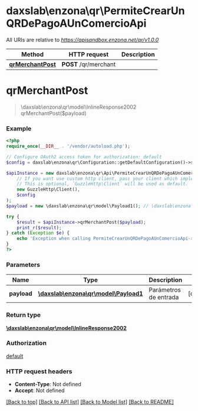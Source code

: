 # daxslab\enzona\qr\PermiteCrearUnQRDePagoAUnComercioApi

All URIs are relative to *https://apisandbox.enzona.net/qr/v1.0.0*

Method | HTTP request | Description
------------- | ------------- | -------------
[**qrMerchantPost**](PermiteCrearUnQRDePagoAUnComercioApi.md#qrMerchantPost) | **POST** /qr/merchant | 


# **qrMerchantPost**
> \daxslab\enzona\qr\model\InlineResponse2002 qrMerchantPost($payload)



### Example
```php
<?php
require_once(__DIR__ . '/vendor/autoload.php');

// Configure OAuth2 access token for authorization: default
$config = daxslab\enzona\qr\Configuration::getDefaultConfiguration()->setAccessToken('YOUR_ACCESS_TOKEN');

$apiInstance = new daxslab\enzona\qr\Api\PermiteCrearUnQRDePagoAUnComercioApi(
    // If you want use custom http client, pass your client which implements `GuzzleHttp\ClientInterface`.
    // This is optional, `GuzzleHttp\Client` will be used as default.
    new GuzzleHttp\Client(),
    $config
);
$payload = new \daxslab\enzona\qr\model\Payload1(); // \daxslab\enzona\qr\model\Payload1 | Parámetros de entrada

try {
    $result = $apiInstance->qrMerchantPost($payload);
    print_r($result);
} catch (Exception $e) {
    echo 'Exception when calling PermiteCrearUnQRDePagoAUnComercioApi->qrMerchantPost: ', $e->getMessage(), PHP_EOL;
}
?>
```

### Parameters

Name | Type | Description  | Notes
------------- | ------------- | ------------- | -------------
 **payload** | [**\daxslab\enzona\qr\model\Payload1**](../Model/Payload1.md)| Parámetros de entrada | [optional]

### Return type

[**\daxslab\enzona\qr\model\InlineResponse2002**](../Model/InlineResponse2002.md)

### Authorization

[default](../../README.md#default)

### HTTP request headers

 - **Content-Type**: Not defined
 - **Accept**: Not defined

[[Back to top]](#) [[Back to API list]](../../README.md#documentation-for-api-endpoints) [[Back to Model list]](../../README.md#documentation-for-models) [[Back to README]](../../README.md)

